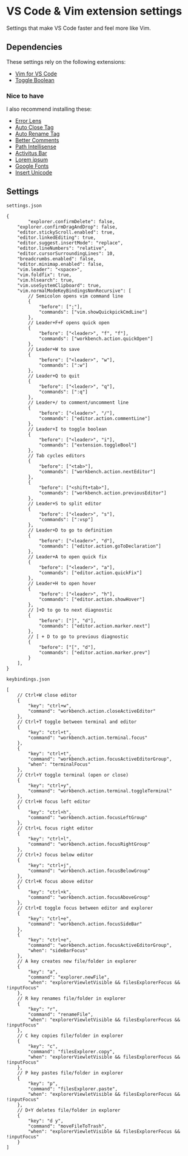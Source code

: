 # VS Code & Vim extension settings

Settings that make VS Code faster and feel more like Vim.

## Dependencies

These settings rely on the following extensions:

- [Vim for VS Code](aka.ms/vscodevim)
- [Toggle Boolean](https://marketplace.visualstudio.com/items?itemName=silesky.toggle-boolean)

### Nice to have

I also recommend installing these:

- [Error Lens](https://marketplace.visualstudio.com/items?itemName=usernamehw.errorlens)
- [Auto Close Tag](https://marketplace.visualstudio.com/items?itemName=formulahendry.auto-close-tag)
- [Auto Rename Tag](https://marketplace.visualstudio.com/items?itemName=formulahendry.auto-rename-tag)
- [Better Comments](https://marketplace.visualstudio.com/items?itemName=aaron-bond.better-comments)
- [Path Intellisense](https://marketplace.visualstudio.com/items?itemName=christian-kohler.path-intellisense)
- [Activitus Bar](https://marketplace.visualstudio.com/items?itemName=Gruntfuggly.activitusbar)
- [Lorem ipsum](https://marketplace.visualstudio.com/items?itemName=Tyriar.lorem-ipsum)
- [Google Fonts](https://marketplace.visualstudio.com/items?itemName=lior-chamla.google-fonts)
- [Insert Unicode](https://marketplace.visualstudio.com/items?itemName=brunnerh.insert-unicode)

## Settings

`settings.json`

```json5
{
    	"explorer.confirmDelete": false,
	"explorer.confirmDragAndDrop": false,
	"editor.stickyScroll.enabled": true,
	"editor.linkedEditing": true,
	"editor.suggest.insertMode": "replace",
	"editor.lineNumbers": "relative",
	"editor.cursorSurroundingLines": 10,
	"breadcrumbs.enabled": false,
	"editor.minimap.enabled": false,
	"vim.leader": "<space>",
	"vim.foldfix": true,
	"vim.hlsearch": true,
	"vim.useSystemClipboard": true,
	"vim.normalModeKeyBindingsNonRecursive": [
		// Semicolon opens vim command line
		{
			"before": [";"],
			"commands": ["vim.showQuickpickCmdLine"]
		},
		// Leader+F+F opens quick open
		{
			"before": ["<leader>", "f", "f"],
			"commands": ["workbench.action.quickOpen"]
		},
		// Leader+W to save
		{
			"before": ["<leader>", "w"],
			"commands": [":w"]
		},
		// Leader+Q to quit
		{
			"before": ["<leader>", "q"],
			"commands": [":q"]
		},
		// Leader+/ to comment/uncomment line
		{
			"before": ["<leader>", "/"],
			"commands": ["editor.action.commentLine"]
		},
		// Leader+I to toggle boolean
		{
			"before": ["<leader>", "i"],
			"commands": ["extension.toggleBool"]
		},
		// Tab cycles editors
		{
			"before": ["<tab>"],
			"commands": ["workbench.action.nextEditor"]
		},
		{
			"before": ["<shift+tab>"],
			"commands": ["workbench.action.previousEditor"]
		},
		// Leader+S to split editor
		{
			"before": ["<leader>", "s"],
			"commands": [":vsp"]
		},
		// Leader+D to go to definition
		{
			"before": ["<leader>", "d"],
			"commands": ["editor.action.goToDeclaration"]
		},
		// Leader+A to open quick fix
		{
			"before": ["<leader>", "a"],
			"commands": ["editor.action.quickFix"]
		},
		// Leader+H to open hover
		{
			"before": ["<leader>", "h"],
			"commands": ["editor.action.showHover"]
		},
		// ]+D to go to next diagnostic
		{
			"before": ["]", "d"],
			"commands": ["editor.action.marker.next"]
		},
		// [ + D to go to previous diagnostic
		{
			"before": ["[", "d"],
			"commands": ["editor.action.marker.prev"]
		}
	],
}
```

`keybindings.json`

```json5
[
	// Ctrl+W close editor
	{
		"key": "ctrl+w",
		"command": "workbench.action.closeActiveEditor"
	},
	// Ctrl+T toggle between terminal and editor
	{
		"key": "ctrl+t",
		"command": "workbench.action.terminal.focus"
	},
	{
		"key": "ctrl+t",
		"command": "workbench.action.focusActiveEditorGroup",
		"when": "terminalFocus"
	},
	// Ctrl+Y toggle terminal (open or close)
	{
		"key": "ctrl+y",
		"command": "workbench.action.terminal.toggleTerminal"
	},
	// Ctrl+H focus left editor
	{
		"key": "ctrl+h",
		"command": "workbench.action.focusLeftGroup"
	},
	// Ctrl+L focus right editor
	{
		"key": "ctrl+l",
		"command": "workbench.action.focusRightGroup"
	},
	// Ctrl+J focus below editor
	{
		"key": "ctrl+j",
		"command": "workbench.action.focusBelowGroup"
	},
	// Ctrl+K focus above editor
	{
		"key": "ctrl+k",
		"command": "workbench.action.focusAboveGroup"
	},
	// Ctrl+E toggle focus between editor and explorer
	{
		"key": "ctrl+e",
		"command": "workbench.action.focusSideBar"
	},
	{
		"key": "ctrl+e",
		"command": "workbench.action.focusActiveEditorGroup",
		"when": "sideBarFocus"
	},
	// A key creates new file/folder in explorer
	{
		"key": "a",
		"command": "explorer.newFile",
		"when": "explorerViewletVisible && filesExplorerFocus && !inputFocus"
	},
	// R key renames file/folder in explorer
	{
		"key": "r",
		"command": "renameFile",
		"when": "explorerViewletVisible && filesExplorerFocus && !inputFocus"
	},
	// C key copies file/folder in explorer
	{
		"key": "c",
		"command": "filesExplorer.copy",
		"when": "explorerViewletVisible && filesExplorerFocus && !inputFocus"
	},
	// P key pastes file/folder in explorer
	{
		"key": "p",
		"command": "filesExplorer.paste",
		"when": "explorerViewletVisible && filesExplorerFocus && !inputFocus"
	},
	// D+Y deletes file/folder in explorer
	{
		"key": "d y",
		"command": "moveFileToTrash",
		"when": "explorerViewletVisible && filesExplorerFocus && !inputFocus"
	}
]
```
